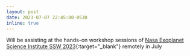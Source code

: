 ```yaml
---
layout: post
date: 2023-07-07 22:45:00-0530
inline: true
---
```


Will be assisting at the hands-on workshop sessions of [Nasa Exoplanet Science Institute SSW 2023](https://nexsci.caltech.edu/workshop/2023/handson.shtml){:target="_blank"} remotely in July
